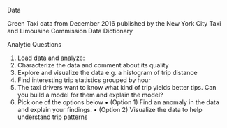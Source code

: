 Data

Green Taxi data from December 2016 published by the New York City Taxi and Limousine Commission
Data Dictionary


Analytic Questions
 1. Load data and analyze:
 2. Characterize the data and comment about its quality
 3. Explore and visualize the data e.g. a histogram of trip distance
 4. Find interesting trip statistics grouped by hour
 5. The taxi drivers want to know what kind of trip yields better tips. Can you build a model for them and explain the model?
 6. Pick one of the options below
 • (Option 1) Find an anomaly in the data and explain your findings.
 • (Option 2) Visualize the data to help understand trip patterns
